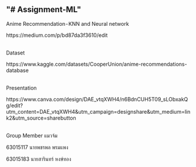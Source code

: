 <h2>"# Assignment-ML"</h2>
<p>Anime Recommendation - KNN and Neural network</p>
https://medium.com/p/bd87da3f3610/edit
<br>
</br>
<p>Dataset</p>
https://www.kaggle.com/datasets/CooperUnion/anime-recommendations-database
<br>
</br>
<p>Presentation</p>
https://www.canva.com/design/DAE_vtqXWH4/n6BdnCUH5T09_sLObxakQg/edit?utm_content=DAE_vtqXWH4&utm_campaign=designshare&utm_medium=link2&utm_source=sharebutton
<br>
</br>
<p>Group Member แมวจ้ม</p>
<p>63015117 นายพชรพล พรมแพง</p>
<p>63015183 นายสารินทร์ หงษ์ทอง</p>
